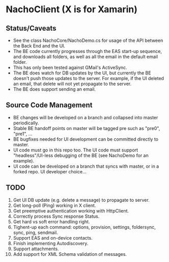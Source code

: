 # NachoClient (X is for Xamarin)

## Status/Caveats

* See the class NachoCore/NachoDemo.cs for usage of the API between the Back End and the UI.
* The BE code currently progresses through the EAS start-up sequence, and downloads all folders, as well as all the email in the default email folder.
* This has only been tested against GMail's ActiveSync.
* The BE does watch for DB updates by the UI, but currently the BE doesn't push those updates to the server. For example, if the UI deleted an email, that delete will not yet propagate to the server.
* The BE does support sending an email.

## Source Code Management

* BE changes will be developed on a branch and collapsed into master periodically.
* Stable BE handoff points on master will be tagged pre<n> such as "pre0", "pre1", ...
* BE bugfixes needed for UI development can be committed directly to master.
* UI code must go in this repo too. The UI code must support "headless"/UI-less debugging of the BE (see NachoDemo for an example).
* UI code can be developed on a branch that syncs with master, or in a forked repo. UI developer choice...

## TODO

1. Get UI DB update (e.g. delete a message) to propagate to server.
2. Get long-poll (Ping) working in X client.
3. Get preemptive authentication working with HttpClient.
4. Correctly process Sync response Status.
5. Get hard vs soft error handling right.
6. Tighent-up each command: options, provision, settings, foldersync, sync, ping, sendmail.
7. Support EAS and on-device contacts.
8. Finish implementing Autodiscovery.
9. Support attachments.
10. Add support for XML Schema validation of messages.
